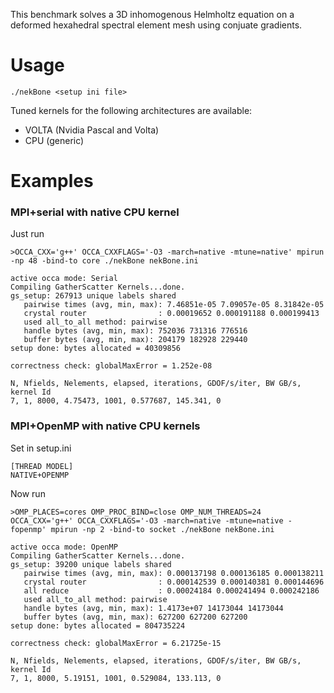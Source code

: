 This benchmark solves a 3D inhomogenous Helmholtz equation 
on a deformed hexahedral spectral element mesh using conjuate gradients.

# Usage

```
./nekBone <setup ini file>
```
Tuned kernels for the following architectures are available:
* VOLTA (Nvidia Pascal and Volta)
* CPU (generic)	

# Examples

### MPI+serial with native CPU kernel

Just run
```
>OCCA_CXX='g++' OCCA_CXXFLAGS='-O3 -march=native -mtune=native' mpirun -np 48 -bind-to core ./nekBone nekBone.ini

active occa mode: Serial
Compiling GatherScatter Kernels...done.
gs_setup: 267913 unique labels shared
   pairwise times (avg, min, max): 7.46851e-05 7.09057e-05 8.31842e-05
   crystal router                : 0.00019652 0.000191188 0.000199413
   used all_to_all method: pairwise
   handle bytes (avg, min, max): 752036 731316 776516
   buffer bytes (avg, min, max): 204179 182928 229440
setup done: bytes allocated = 40309856

correctness check: globalMaxError = 1.252e-08

N, Nfields, Nelements, elapsed, iterations, GDOF/s/iter, BW GB/s, kernel Id
7, 1, 8000, 4.75473, 1001, 0.577687, 145.341, 0
```

### MPI+OpenMP with native CPU kernels

Set in setup.ini
```
[THREAD MODEL]
NATIVE+OPENMP
```

Now run
```
>OMP_PLACES=cores OMP_PROC_BIND=close OMP_NUM_THREADS=24 OCCA_CXX='g++' OCCA_CXXFLAGS='-O3 -march=native -mtune=native -fopenmp' mpirun -np 2 -bind-to socket ./nekBone nekBone.ini

active occa mode: OpenMP
Compiling GatherScatter Kernels...done.
gs_setup: 39200 unique labels shared
   pairwise times (avg, min, max): 0.000137198 0.000136185 0.000138211
   crystal router                : 0.000142539 0.000140381 0.000144696
   all reduce                    : 0.00024184 0.000241494 0.000242186
   used all_to_all method: pairwise
   handle bytes (avg, min, max): 1.4173e+07 14173044 14173044
   buffer bytes (avg, min, max): 627200 627200 627200
setup done: bytes allocated = 804735224

correctness check: globalMaxError = 6.21725e-15

N, Nfields, Nelements, elapsed, iterations, GDOF/s/iter, BW GB/s, kernel Id
7, 1, 8000, 5.19151, 1001, 0.529084, 133.113, 0
```
